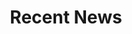 ---
title: Recent News
cms_exclude: true

# View.
view: citation

# Optional header image (relative to `static/media/` folder).
banner:
  caption: ''
  image: ''
---